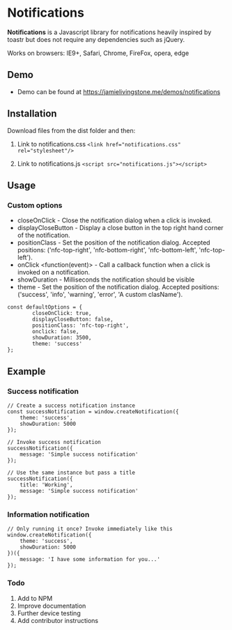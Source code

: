 # Notifications
**Notifications** is a Javascript library for notifications heavily inspired by toastr but does not require any dependencies such as jQuery.

Works on browsers: IE9+, Safari, Chrome, FireFox, opera, edge

## Demo
- Demo can be found at https://jamielivingstone.me/demos/notifications

## Installation
Download files from the dist folder and then:
1. Link to notifications.css `<link href="notifications.css" rel="stylesheet"/>`

2. Link to notifications.js `<script src="notifications.js"></script>`

## Usage
### Custom options
- closeOnClick <bool> - Close the notification dialog when a click is invoked.
- displayCloseButton <bool> - Display a close button in the top right hand corner of the notification.
- positionClass <string> - Set the position of the notification dialog. Accepted positions: ('nfc-top-right', 'nfc-bottom-right', 'nfc-bottom-left', 'nfc-top-left').
- onClick <function(event)> - Call a callback function when a click is invoked on a notification.
- showDuration <integer> - Milliseconds the notification should be visible
- theme <string> - Set the position of the notification dialog. Accepted positions: ('success', 'info', 'warning', 'error', 'A custom clasName').
```
const defaultOptions = {
		closeOnClick: true,
		displayCloseButton: false,
		positionClass: 'nfc-top-right',
		onclick: false,
		showDuration: 3500,
		theme: 'success'
};
```

## Example

### Success notification
```
// Create a success notification instance
const successNotification = window.createNotification({
	theme: 'success',
	showDuration: 5000
});
  
// Invoke success notification
successNotification({ 
    message: 'Simple success notification' 
});

// Use the same instance but pass a title
successNotification({ 
    title: 'Working',
    message: 'Simple success notification' 
});
```

### Information notification
```
// Only running it once? Invoke immediately like this
window.createNotification({
    theme: 'success',
    showDuration: 5000
})({
    message: 'I have some information for you...'
});
```

### Todo
1. Add to NPM
2. Improve documentation
3. Further device testing
4. Add contributor instructions